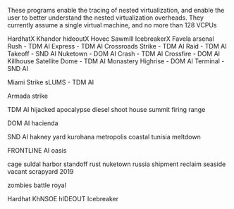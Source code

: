 These programs enable the tracing of nested virtualization, and enable the user to better understand the nested virtualization overheads.
They currently assume a single virtual machine, and no more than 128 VCPUs

HardhatX
Khandor hideoutX
Hovec Sawmill
IcebreakerX
Favela
arsenal
Rush - TDM AI
Express - TDM AI
Crossroads Strike - TDM AI
Raid - TDM AI
Takeoff - SND AI
Nuketown - DOM AI
Crash - TDM AI
Crossfire - DOM AI
Killhouse
Satellite
Dome - TDM AI
Monastery
Highrise - DOM AI
Terminal -SND AI

Miami Strike
sLUMS - TDM AI

Armada strike

TDM AI
hijacked
apocalypse
diesel
shoot house
summit
firing range

DOM AI
hacienda

SND AI
hakney yard
kurohana metropolis
coastal
tunisia
meltdown

FRONTLINE AI
oasis

cage
suldal harbor
standoff
rust
nuketown russia
shipment
reclaim
seaside
vacant
scrapyard 2019

zombies
battle royal





Hardhat 
KhNSOE hIDEOUT
Icebreaker
